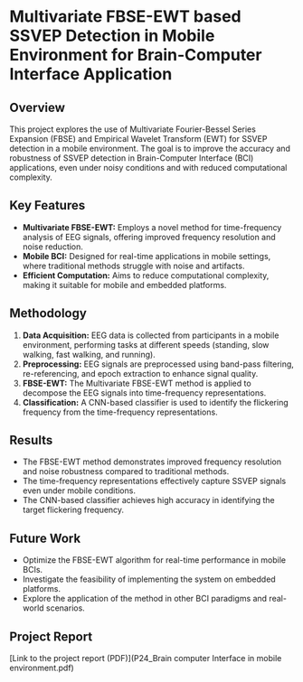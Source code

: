 
# Multivariate FBSE-EWT based SSVEP Detection in Mobile Environment for Brain-Computer Interface Application

## Overview

This project explores the use of Multivariate Fourier-Bessel Series Expansion (FBSE) and Empirical Wavelet Transform (EWT) for SSVEP detection in a mobile environment. The goal is to improve the accuracy and robustness of SSVEP detection in Brain-Computer Interface (BCI) applications, even under noisy conditions and with reduced computational complexity.

## Key Features

* **Multivariate FBSE-EWT:** Employs a novel method for time-frequency analysis of EEG signals, offering improved frequency resolution and noise reduction.
* **Mobile BCI:** Designed for real-time applications in mobile settings, where traditional methods struggle with noise and artifacts.
* **Efficient Computation:** Aims to reduce computational complexity, making it suitable for mobile and embedded platforms.

## Methodology

1. **Data Acquisition:** EEG data is collected from participants in a mobile environment, performing tasks at different speeds (standing, slow walking, fast walking, and running).
2. **Preprocessing:** EEG signals are preprocessed using band-pass filtering, re-referencing, and epoch extraction to enhance signal quality.
3. **FBSE-EWT:** The Multivariate FBSE-EWT method is applied to decompose the EEG signals into time-frequency representations.
4. **Classification:** A CNN-based classifier is used to identify the flickering frequency from the time-frequency representations.

## Results

* The FBSE-EWT method demonstrates improved frequency resolution and noise robustness compared to traditional methods.
* The time-frequency representations effectively capture SSVEP signals even under mobile conditions.
* The CNN-based classifier achieves high accuracy in identifying the target flickering frequency.

## Future Work

* Optimize the FBSE-EWT algorithm for real-time performance in mobile BCIs.
* Investigate the feasibility of implementing the system on embedded platforms.
* Explore the application of the method in other BCI paradigms and real-world scenarios.

## Project Report

[Link to the project report (PDF)](P24_Brain computer Interface in mobile environment.pdf)
